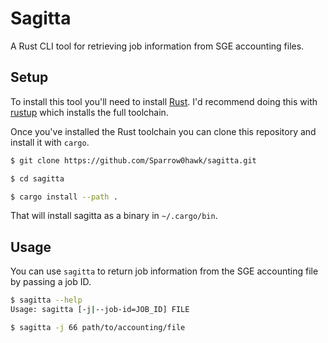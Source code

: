 # Sagitta

A Rust CLI tool for retrieving job information from SGE accounting files.

## Setup

To install this tool you'll need to install [Rust](https://www.rust-lang.org/). 
I'd recommend doing this with [rustup](https://rustup.rs/) which installs the full toolchain.

Once you've installed the Rust toolchain you can clone this repository and install it with `cargo`.

```bash
$ git clone https://github.com/Sparrow0hawk/sagitta.git

$ cd sagitta

$ cargo install --path .
```

That will install sagitta as a binary in `~/.cargo/bin`.

## Usage

You can use `sagitta` to return job information from the SGE accounting file by passing a job ID.

```bash
$ sagitta --help
Usage: sagitta [-j|--job-id=JOB_ID] FILE
```

```bash
$ sagitta -j 66 path/to/accounting/file
```
